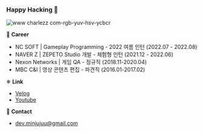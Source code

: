 ### Happy Hacking 💫

<!--
**minjujuu/minjujuu** is a ✨ _special_ ✨ repository because its `README.md` (this file) appears on your GitHub profile.

Here are some ideas to get you started:

- 🔭 I’m currently working on ...
- 🌱 I’m currently learning ...
- 👯 I’m looking to collaborate on ...
- 🤔 I’m looking for help with ...
- 💬 Ask me about ...
- 📫 How to reach me: ...
- 😄 Pronouns: ...
- ⚡ Fun fact: ...
-->

![www charlezz com-rgb-yuv-hsv-ycbcr](https://user-images.githubusercontent.com/79794414/163667099-b6b44392-1f81-428e-87db-f403f496541c.gif)

🌠 **Career**
- NC SOFT | Gameplay Programming - 2022 여름 인턴 (2022.07 - 2022.08)
- NAVER Z | ZEPETO Studio 개발 - 체험형 인턴 (2021.12 - 2022.06)
- Nexon Networks | 게임 QA - 정규직 (2018.11-2020.04)
- MBC C&I | 영상 콘텐츠 편집 - 파견직 (2016.01-2017.02)

❄ **Link**
- [Velog](https://velog.io/@minjujuu)
- [Youtube](https://www.youtube.com/channel/UCckZ0bBmVXjxp8BbrgfhG4g/videos)

🌊 **Contact**
- dev.minjujuu@gmail.com
